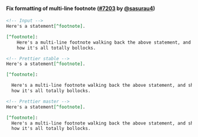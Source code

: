 #### Fix formatting of multi-line footnote ([#7203](https://github.com/prettier/prettier/pull/7203) by [@sasurau4](https://github.com/sasurau4))

<!-- prettier-ignore -->
```md
<!-- Input -->
Here's a statement[^footnote].

[^footnote]:
    Here's a multi-line footnote walking back the above statement, and showing
    how it's all totally bollocks.

<!-- Prettier stable -->
Here's a statement[^footnote].

[^footnote]:

  Here's a multi-line footnote walking back the above statement, and showing
  how it's all totally bollocks.

<!-- Prettier master -->
Here's a statement[^footnote].

[^footnote]:
  Here's a multi-line footnote walking back the above statement, and showing
  how it's all totally bollocks.
```
